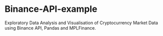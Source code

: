 # Binance-API-example
Exploratory Data Analysis and Visualisation of Cryptocurrency Market Data using Binance API, Pandas and MPLFinance.
